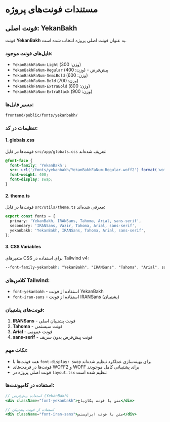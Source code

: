 # مستندات فونت‌های پروژه

## فونت اصلی: YekanBakh

فونت **YekanBakh** به عنوان فونت اصلی پروژه انتخاب شده است.

### فایل‌های فونت موجود:
- `YekanBakhFaNum-Light` (وزن: 300)
- `YekanBakhFaNum-Regular` (وزن: 400) - پیش‌فرض
- `YekanBakhFaNum-SemiBold` (وزن: 600)
- `YekanBakhFaNum-Bold` (وزن: 700)
- `YekanBakhFaNum-ExtraBold` (وزن: 800)
- `YekanBakhFaNum-ExtraBlack` (وزن: 900)

### مسیر فایل‌ها:
```
frontend/public/fonts/yekanbakh/
```

### تنظیمات در کد:

#### 1. globals.css
فونت‌ها در فایل `src/app/globals.css` تعریف شده‌اند:
```css
@font-face {
  font-family: 'YekanBakh';
  src: url('/fonts/yekanbakh/YekanBakhFaNum-Regular.woff2') format('woff2');
  font-weight: 400;
  font-display: swap;
}
```

#### 2. theme.ts
فونت‌ها در فایل `src/utils/theme.ts` معرفی شده‌اند:
```typescript
export const fonts = {
  primary: 'YekanBakh, IRANSans, Tahoma, Arial, sans-serif',
  secondary: 'IRANSans, Vazir, Tahoma, Arial, sans-serif',
  yekanbakh: 'YekanBakh, IRANSans, Tahoma, Arial, sans-serif',
};
```

#### 3. CSS Variables
متغیرهای CSS برای استفاده در Tailwind v4:
```css
--font-family-yekanbakh: "YekanBakh", "IRANSans", "Tahoma", "Arial", sans-serif;
```

### کلاس‌های Tailwind:
- `font-yekanbakh` - استفاده از فونت YekanBakh
- `font-iran-sans` - استفاده از فونت IRANSans (پشتیبان)

### فونت‌های پشتیبان:
1. **IRANSans** - فونت پشتیبان اصلی
2. **Tahoma** - فونت سیستمی
3. **Arial** - فونت عمومی
4. **sans-serif** - فونت پیش‌فرض بدون سریف

### نکات مهم:
- همه فونت‌ها با `font-display: swap` برای بهینه‌سازی عملکرد تنظیم شده‌اند
- فونت‌ها در فرمت‌های WOFF2 و WOFF برای پشتیبانی کامل موجودند
- فونت اصلی پروژه در `layout.tsx` تنظیم شده است

### استفاده در کامپوننت‌ها:
```jsx
// استفاده پیش‌فرض (YekanBakh)
<div className="font-yekanbakh">متن با فونت یکان‌باخ</div>

// استفاده از فونت پشتیبان
<div className="font-iran-sans">متن با فونت ایران‌سنس</div>
``` 